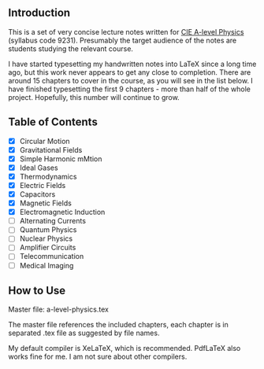 ## Introduction

This is a set of very concise lecture notes written for [CIE A-level Physics](https://www.cambridgeinternational.org/programmes-and-qualifications/cambridge-international-as-and-a-level-physics-9702/) (syllabus code 9231). Presumably the target audience of the notes are students studying the relevant course.

I have started typesetting my handwritten notes into LaTeX since a long time ago, but this work never appears to get any close to completion. There are around 15 chapters to cover in the course, as you will see in the list below. I have finished typesetting the first 9 chapters - more than half of the whole project. Hopefully, this number will continue to grow.

## Table of Contents

- [x] Circular Motion
- [x] Gravitational Fields
- [x] Simple Harmonic mMtion
- [x] Ideal Gases
- [x] Thermodynamics
- [x] Electric Fields
- [x] Capacitors
- [x] Magnetic Fields
- [x] Electromagnetic Induction
- [ ] Alternating Currents
- [ ] Quantum Physics
- [ ] Nuclear Physics
- [ ] Amplifier Circuits
- [ ] Telecommunication
- [ ] Medical Imaging

## How to Use

Master file: a-level-physics.tex

The master file references the included chapters, each chapter is in separated .tex file as suggested by file names.

My default compiler is XeLaTeX, which is recommended. PdfLaTeX also works fine for me. I am not sure about other compilers.
